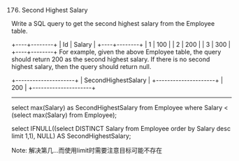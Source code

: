 176. Second Highest Salary

Write a SQL query to get the second highest salary from the Employee table.

+----+--------+
| Id | Salary |
+----+--------+
| 1  | 100    |
| 2  | 200    |
| 3  | 300    |
+----+--------+
For example, given the above Employee table, the query should return 200 as the second highest salary. If there is no second highest salary, then the query should return null.

+---------------------+
| SecondHighestSalary |
+---------------------+
| 200                 |
+---------------------+

------------------------------------------------------------------------------------------------

select max(Salary) as SecondHighestSalary from Employee where Salary < (select max(Salary) from Employee);

select IFNULL((select DISTINCT Salary from Employee order by Salary desc limit 1,1), NULL) AS SecondHighestSalary;

Note:
解决第几...而使用limit时需要注意目标可能不存在




